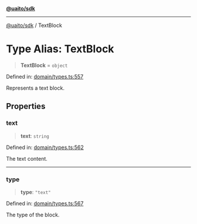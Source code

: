 [**@uaito/sdk**](../README.md)

***

[@uaito/sdk](../packages.md) / TextBlock

# Type Alias: TextBlock

> **TextBlock** = `object`

Defined in: [domain/types.ts:557](https://github.com/elribonazo/uaito/blob/9ab1ff2aae36a9b426eb3035857a3fddbfc0ec37/packages/sdk/src/domain/types.ts#L557)

Represents a text block.

## Properties

### text

> **text**: `string`

Defined in: [domain/types.ts:562](https://github.com/elribonazo/uaito/blob/9ab1ff2aae36a9b426eb3035857a3fddbfc0ec37/packages/sdk/src/domain/types.ts#L562)

The text content.

***

### type

> **type**: `"text"`

Defined in: [domain/types.ts:567](https://github.com/elribonazo/uaito/blob/9ab1ff2aae36a9b426eb3035857a3fddbfc0ec37/packages/sdk/src/domain/types.ts#L567)

The type of the block.
